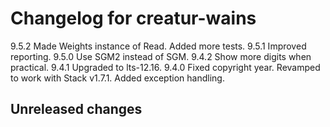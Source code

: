 # Changelog for creatur-wains

9.5.2 Made Weights instance of Read.
      Added more tests.
9.5.1 Improved reporting.
9.5.0 Use SGM2 instead of SGM.
9.4.2 Show more digits when practical.
9.4.1 Upgraded to lts-12.16.
9.4.0 Fixed copyright year.
      Revamped to work with Stack v1.7.1.
      Added exception handling.

## Unreleased changes
